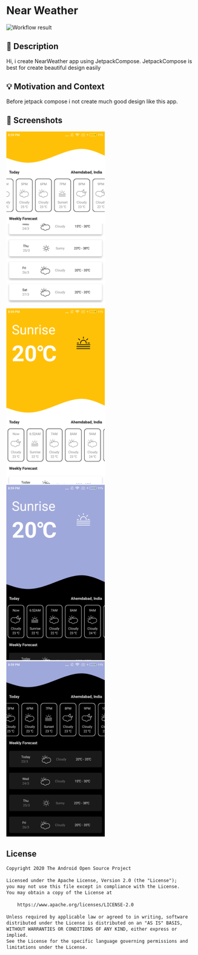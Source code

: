 # Near Weather

<!--- Replace <OWNER> with your Github Username and <REPOSITORY> with the name of your repository. -->
<!--- You can find both of these in the url bar when you open your repository in github. -->
![Workflow result](https://github.com/kpatel00/NearWeather/workflows/Check/badge.svg)


## :scroll: Description
<!--- Describe your app in one or two sentences -->
Hi, i create NearWeather app using JetpackCompose. JetpackCompose is best for create beautiful design easily

## :bulb: Motivation and Context
<!--- Optionally point readers to interesting parts of your submission. -->
<!--- What are you especially proud of? -->
Before jetpack compose i not create much good design like this app.

## :camera_flash: Screenshots
<!-- You can add more screenshots here if you like -->
<img src="/results/screenshot_1.png" width="260">&emsp;<img src="/results/screenshot_2.png" width="260">&emsp;<img src="/results/screenshot_3.png" width="260">&emsp;<img src="/results/screenshot_4.png" width="260">

## License
```
Copyright 2020 The Android Open Source Project

Licensed under the Apache License, Version 2.0 (the "License");
you may not use this file except in compliance with the License.
You may obtain a copy of the License at

    https://www.apache.org/licenses/LICENSE-2.0

Unless required by applicable law or agreed to in writing, software
distributed under the License is distributed on an "AS IS" BASIS,
WITHOUT WARRANTIES OR CONDITIONS OF ANY KIND, either express or implied.
See the License for the specific language governing permissions and
limitations under the License.
```